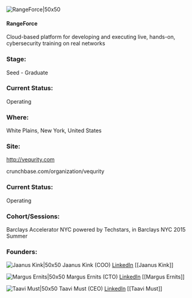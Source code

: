 

![RangeForce|50x50](https://apimg.techstars.com/connect/images/image_files/611b64e89122ed0007e976b0/original/rangeforce_square.png)

#### RangeForce
Cloud-based platform for developing and executing live, hands-on, cybersecurity training on real networks

### Stage: 
Seed - Graduate 

### Current Status: 
Operating

### Where:
White Plains, New York, United States

### Site:
http://vequrity.com



crunchbase.com/organization/vequrity

### Current Status: 
Operating

### Cohort/Sessions: 
Barclays Accelerator NYC powered by Techstars, in Barclays NYC 2015 Summer

### Founders: 

![Jaanus Kink|50x50](https://apimg.techstars.com/connect/images/image_files/5721dec534b2740371000010/original/Jaanus_Slack_photo.png) Jaanus Kink (COO) [LinkedIn](https://linkedin.com/in/jaanuskink) [[Jaanus Kink]]

![Margus Ernits|50x50](https://apimg.techstars.com/connect/images/image_files/618a7c44eec0376dc140c8fc/original/margus_techstarsis_-_v%C3%A4iksem.png) Margus Ernits (CTO) [LinkedIn](https://linkedin.com/in/margusernits) [[Margus Ernits]]

![Taavi Must|50x50](https://apimg.techstars.com/connect/images/image_files/56099508a93e9fd18a000023/original/DSCF1742.JPG) Taavi Must (CEO) [LinkedIn](https://linkedin.com/in/taavimust) [[Taavi Must]]



